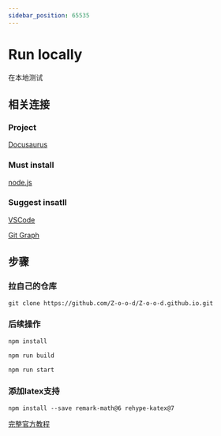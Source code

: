 ```yaml
---
sidebar_position: 65535
---
```


# Run locally

在本地测试


## 相关连接

### Project

[Docusaurus](https://docusaurus.io/)

### Must install

[node.js](https://nodejs.org/)

### Suggest insatll

[VSCode](https://code.visualstudio.com/)

[Git Graph](https://marketplace.visualstudio.com/items?itemName=mhutchie.git-graph)




## 步骤

### 拉自己的仓库

```
git clone https://github.com/Z-o-o-d/Z-o-o-d.github.io.git
```


### 后续操作


```sh
npm install

npm run build

npm run start
```

### 添加latex支持


```
npm install --save remark-math@6 rehype-katex@7
```
[完整官方教程](https://docusaurus.nodejs.cn/docs/markdown-features/math-equations)